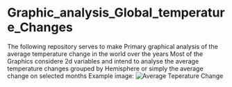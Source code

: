 # **Graphic_analysis_Global_temperature_Changes**
The following repository serves to make Primary graphical analysis of the average temperature change in the world over the years
Most of the Graphics considere 2d variables and intend to analyse the average temperature changes grouped by Hemisphere or simply the average change on selected months 
Example image: 
![Average Teperature Change](https://github.com/FelipeVillegasH/Graphic_analysis_Global_temperature_Changes/commit/c6cd5b52eaa6d397662b4bd999dcd55233aa4902)
